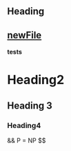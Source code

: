 ## Heading

[newFile](https://aziiz0.github.io/cse15l-lab-reports/newFile.md)
---

**tests**

# Heading2

## Heading 3

### Heading4

&&
P = NP
$$
